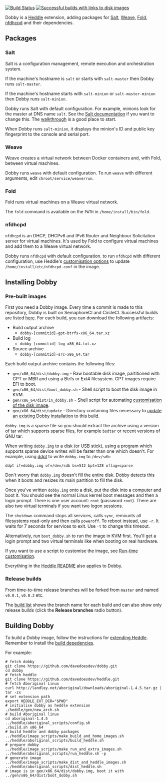 [![Build Status](https://circleci.com/gh/davedoesdev/dobby.svg?style=svg)](https://circleci.com/gh/davedoesdev/dobby) [![Successful builds with links to disk images](http://rawgit.davedoesdev.com/davedoesdev/dobby/master/builds.svg)](http://rawgit.davedoesdev.com/davedoesdev/dobby/master/.circle-ci/builds.html)

Dobby is a [Heddle](https://github.com/davedoesdev/heddle) extension, adding packages for [Salt](http://saltstack.com/community/), [Weave](http://weave.works/), [Fold](https://github.com/davedoesdev/fold), [nfdhcpd](https://github.com/davedoesdev/nfdhcpd) and their dependencies.

## Packages

### Salt

Salt is a configuration management, remote execution and orchestration system.

If the machine's hostname is `salt` or starts with `salt-master` then Dobby runs `salt-master`.

If the machine's hostname starts with `salt-minion` or `salt-master-minion` then Dobby runs `salt-minion`.

Dobby runs Salt with default configuration. For example, minions look for the master at DNS name `salt`. See the [Salt documentation](https://docs.saltstack.com/en/latest/) if you want to change this. The [walkthrough](https://docs.saltstack.com/en/latest/topics/tutorials/walkthrough.html) is a good place to start.

When Dobby runs `salt-minion`, it displays the minion's ID and public key fingerprint to the console and serial port.

### Weave

Weave creates a virtual network between Docker containers and, with Fold, between virtual machines.

Dobby runs `weave` with default configuration. To run `weave` with different arguments, edit `chroot/service/weave/run`.

### Fold

Fold runs virtual machines on a Weave virtual network.

The `fold` command is available on the `PATH` in `/home/install/bin/fold`.

### nfdhcpd

`nfdhcpd` is an DHCP, DHCPv6 and IPv6 Router and Neighbour Solicitation server for virtual machines. It's used by Fold to configure virtual machines and add them to a Weave virtual network.

Dobby runs `nfdhcpd` with default configuration. to run `nfdhcpd` with different configuration, use Heddle's [customisation options](https://github.com/davedoesdev/heddle#customising-heddle) to update `/home/install/etc/nfdhcpd.conf` in the image.

## Installing Dobby

### Pre-built images

First you need a Dobby image. Every time a commit is made to this repository, Dobby is built on SemaphoreCI and CircleCI. Successful builds are listed [here](http://rawgit.davedoesdev.com/davedoesdev/dobby/master/.circle-ci/builds.html). For each build, you can download the following artifacts:

- Build output archive
  - `dobby-[commitid]-gpt-btrfs-x86_64.tar.xz`
- Build log
  - `dobby-[commitid]-log-x86_64.txt.xz`
- Source archive
  - `dobby-[commitid]-src-x86_64.tar`

Each build output archive contains the following files:

- `gen/x86_64/dist/dobby.img` - Raw bootable disk image, partitioned with GPT or MBR and using a Btrfs or Ext4 filesystem. GPT images require EFI to boot.
- `gen/x86_64/dist/boot_dobby.sh` - Shell script to boot the disk image in KVM.
- `gen/x86_64/dist/in_dobby.sh` - Shell script for automating [customisation of the disk image](https://github.com/davedoesdev/heddle#customising-heddle).
- `gen/x86_64/dist/update` - Directory containing files necessary to [update an existing Dobby installation](https://github.com/davedoesdev/heddle#updating-heddle) to this build.

`dobby.img` is a sparse file so you should extract the archive using a version of tar which supports sparse files, for example `bsdtar` or recent versions of GNU tar.

When writing `dobby.img` to a disk (or USB stick), using a program which supports sparse device writes will be faster than one which doesn't. For example, using [ddpt](http://sg.danny.cz/sg/ddpt.html) to write `dobby.img` to `/dev/sdb`:

```shell
ddpt if=dobby.img of=/dev/sdb bs=512 bpt=128 oflag=sparse
```

Don't worry that `dobby.img` doesn't fill the entire disk. Dobby detects this when it boots and resizes its main partition to fill the disk.

Once you've written `dobby.img` onto a disk, put the disk into a computer and boot it. You should see the normal Linux kernel boot messages and then a login prompt. There is one user account: `root` (password `root`). There are also two virtual terminals if you want two logon sessions.

The `shutdown` command stops all services, calls `sync`, remounts all filesystems read-only and then calls `poweroff`. To reboot instead, use `-r`. It waits for 7 seconds for services to exit. Use `-t` to change this timeout.

Alternatively, run `boot_dobby.sh` to run the image in KVM first. You'll get a login prompt and two virtual terminals like when booting on real hardware.

If you want to use a script to customise the image, see [Run-time customisation](https://github.com/davedoesdev/heddle#run-time-customisation).

Everything in the [Heddle README](https://github.com/davedoesdev/heddle) also applies to Dobby.

### Release builds

From time-to-time release branches will be forked from `master` and named `v0.0.1`, `v0.0.2` etc.

The [build list](http://rawgit.davedoesdev.com/davedoesdev/dobby/master/.circle-ci/builds.html) shows the branch name for each build and can also show only release builds (click the __Release branches__ radio button).

## Building Dobby

To build a Dobby image, follow the instructions for [extending Heddle](https://github.com/davedoesdev/heddle#extending-heddle). Remember to install the [build depedencies](https://github.com/davedoesdev/heddle#install-build-dependencies).

For example:

```shell
# fetch dobby
git clone https://github.com/davedoesdev/dobby.git
cd dobby
# fetch heddle
git clone https://github.com/davedoesdev/heddle.git
# fetch Aboriginal Linux
curl http://landley.net/aboriginal/downloads/aboriginal-1.4.5.tar.gz | tar -zx
# set extension path
export HEDDLE_EXT_DIR="$PWD"
# initialise dobby as heddle extension
./heddle/gen/new_arch.sh
# build Aboriginal linux
cd aboriginal-1.4.5
../heddle/aboriginal_scripts/config.sh
./build.sh x86_64
# build heddle and dobby packages
../heddle/image_scripts/make_build_and_home_images.sh
../heddle/aboriginal_scripts/build_heddle.sh
# prepare dobby
../heddle/image_scripts/make_run_and_extra_images.sh
../heddle/aboriginal_scripts/run_heddle.sh -p
# generate image
../heddle/image_scripts/make_dist_and_heddle_images.sh
../heddle/aboriginal_scripts/dist_heddle.sh
# image is in gen/x86_64/dist/dobby.img, boot it with
../gen/x86_64/dist/boot_dobby.sh
```
